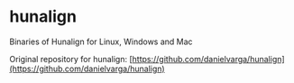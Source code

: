 # hunalign
Binaries of Hunalign for Linux, Windows and Mac


Original repository for hunalign: [https://github.com/danielvarga/hunalign](https://github.com/danielvarga/hunalign)
